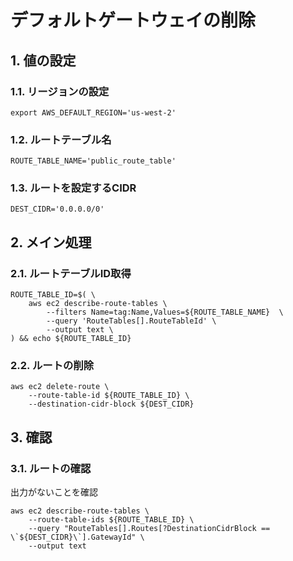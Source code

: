 <!-- omit in toc -->
# デフォルトゲートウェイの削除

## 1. 値の設定

### 1.1. リージョンの設定

    export AWS_DEFAULT_REGION='us-west-2'

### 1.2. ルートテーブル名

    ROUTE_TABLE_NAME='public_route_table'

### 1.3. ルートを設定するCIDR

    DEST_CIDR='0.0.0.0/0'

## 2. メイン処理

### 2.1. ルートテーブルID取得

    ROUTE_TABLE_ID=$( \
        aws ec2 describe-route-tables \
            --filters Name=tag:Name,Values=${ROUTE_TABLE_NAME}  \
            --query 'RouteTables[].RouteTableId' \
            --output text \
    ) && echo ${ROUTE_TABLE_ID}

### 2.2. ルートの削除

    aws ec2 delete-route \
        --route-table-id ${ROUTE_TABLE_ID} \
        --destination-cidr-block ${DEST_CIDR}

## 3. 確認

### 3.1. ルートの確認

出力がないことを確認

    aws ec2 describe-route-tables \
        --route-table-ids ${ROUTE_TABLE_ID} \
        --query "RouteTables[].Routes[?DestinationCidrBlock == \`${DEST_CIDR}\`].GatewayId" \
        --output text
